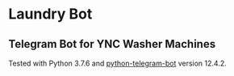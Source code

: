 # Laundry Bot
## Telegram Bot for YNC Washer Machines

<p>Tested with Python 3.7.6 and <a href="https://github.com/python-telegram-bot/python-telegram-bot">python-telegram-bot</a> version 12.4.2.</p>
